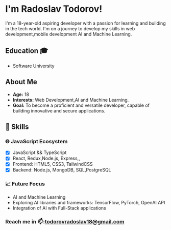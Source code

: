 
#  I'm Radoslav Todorov!

I'm a 18-year-old aspiring developer with a passion for learning and building in the tech world. I'm on a journey to develop my skills in  web development,mobile development AI and Machine Learning.
## Education 🎓
- Software University
## About Me

- **Age:** 18
- **Interests:** Web Development,AI and Machine Learning.
- **Goal:** To become a proficient and versatile developer, capable of building innovative and secure applications.


## 🚀 Skills

### 🌐 JavaScript Ecosystem  
- [x]  JavaScript && TypeScript
- [x] React, Redux,Node.js, Express,,  
- [x] Frontend: HTML5, CSS3, TailwindCSS  
- [x] Backend: Node.js, MongoDB, SQL,PostgreSQL

### 📈 Future Focus  
- AI and Machine Learning 
- Exploring AI libraries and frameworks: TensorFlow, PyTorch, OpenAI API  
- Integration of AI with Full-Stack applications  


### Reach me in 📫:todorovradoslav18@gmail.com
<!---
Radolsav16/Radolsav16 is a ✨ special ✨ repository because its `README.md` (this file) appears on your GitHub profile.
You can click the Preview link to take a look at your changes.
--->
